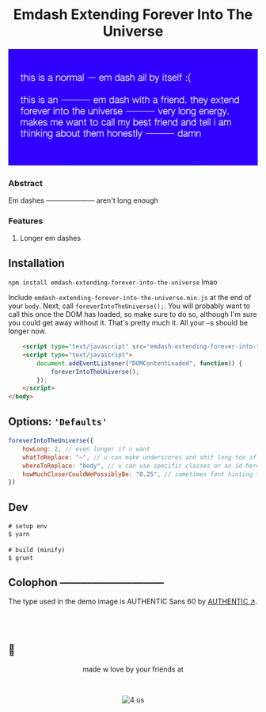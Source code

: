 <h1 align="center">Emdash Extending Forever Into The Universe</h1>

![friends](friends.png "friends")

### Abstract

Em dashes ——————— aren't long enough

### Features

1. Longer em dashes

## Installation

`npm install emdash-extending-forever-into-the-universe` lmao

Include `emdash-extending-forever-into-the-universe.min.js` at the end of your `body`. Next, call `foreverIntoTheUniverse();`. You will probably want to call this once the DOM has loaded, so make sure to do so, although I'm sure you could get away without it. That's pretty much it. All your `—`s should be longer now.

```html
	<script type="text/javascript" src="emdash-extending-forever-into-the-universe.min.js"></script>
	<script type="text/javascript">
		document.addEventListener("DOMContentLoaded", function() {
			foreverIntoTheUniverse();
		});
	</script>
</body>
```

## Options: `'Defaults'`

```js
foreverIntoTheUniverse({
    howLong: 2, // even longer if u want
    whatToReplace: "—", // u can make underscores and shit long too if u want
    whereToReplace: "body", // u can use specific classes or an id here too. no support for children or other elements sry
    howMuchCloserCouldWePossiblyBe: "0.25", // sometimes font hinting fucks this up a bit, so you can adjust this if so. this is a negative value
})
```

## Dev

```shell
# setup env
$ yarn

# build (minify)
$ grunt
```

## Colophon ——————————

The type used in the demo image is AUTHENTIC Sans 60 by [AUTHENTIC ↗](https://authentic.website/).

<br/><br/>

## 🥚

<p align="center">made w love by your friends at</p><br/>
<p align="center"><img src="https://ixi4jeb43ehhpm46.s3.amazonaws.com/assets/4us4others/4us.png" alt="4 us"/></p>
